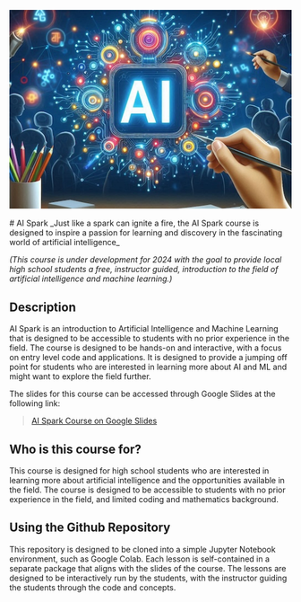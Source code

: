 <p align="center">
  <img src="ai_spark_banner.jpg" />
</p>
# AI Spark
_Just like a spark can ignite a fire, the AI Spark course is designed to inspire a passion 
for learning and discovery in the fascinating world of artificial intelligence_

_(This course is under development for 2024 with the goal to provide local high school students a free,
instructor guided, introduction to the field of artificial intelligence and machine learning.)_

## Description
AI Spark is an introduction to Artificial Intelligence and Machine Learning that is designed 
to be accessible to students with no prior experience in the field. The course is designed to be hands-on 
and interactive, with a focus on entry level code and applications. It is designed to provide a jumping off
point for students who are interested in learning more about AI and ML and might want to explore the field further.

The slides for this course can be accessed through Google Slides at the following link:
> [AI Spark Course on Google Slides](https://docs.google.com/presentation/d/1WyqNtM9D4BvyC9ExFc4iER9P9pQDchHCU-Yl41997SI/edit?usp=sharing)

## Who is this course for?
This course is designed for high school students who are interested in learning more about artificial intelligence
and the opportunities available in the field. The course is designed to be accessible to students with no prior
experience in the field, and limited coding and mathematics background.

## Using the Github Repository
This repository is designed to be cloned into a simple Jupyter Notebook environment, such as Google Colab. Each lesson
is self-contained in a separate package that aligns with the slides of the course. The lessons are designed to be
interactively run by the students, with the instructor guiding the students through the code and concepts.
